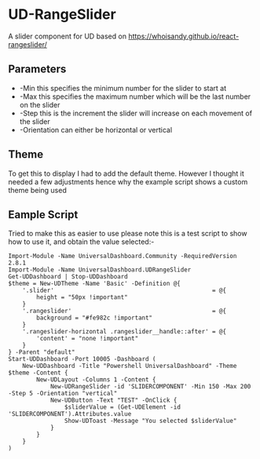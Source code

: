 # UD-RangeSlider
A slider component for UD based on https://whoisandy.github.io/react-rangeslider/

## Parameters
* -Min this specifies the minimum number for the slider to start at
* -Max this specifies the maximum number which will be the last number on the slider
* -Step this is the increment the slider will increase on each movement of the slider
* -Orientation can either be horizontal or vertical

## Theme
 To get this to display I had to add the default theme.  However I thought it needed a few adjustments hence why the example
 script shows a custom theme being used

## Eample Script
Tried to make this as easier to use please note this is a test script to show how to use it, and obtain the value selected:-
```
Import-Module -Name UniversalDashboard.Community -RequiredVersion 2.8.1
Import-Module -Name UniversalDashboard.UDRangeSlider
Get-UDDashboard | Stop-UDDashboard
$theme = New-UDTheme -Name 'Basic' -Definition @{
    '.slider'                                             = @{
        height = "50px !important"
    }
    '.rangeslider'                                        = @{
        background = "#fe982c !important"
    }
    '.rangeslider-horizontal .rangeslider__handle::after' = @{
        'content' = "none !important"
    }
} -Parent "default"
Start-UDDashboard -Port 10005 -Dashboard (
    New-UDDashboard -Title "Powershell UniversalDashboard" -Theme $theme -Content {
        New-UDLayout -Columns 1 -Content {
            New-UDRangeSlider -id 'SLIDERCOMPONENT' -Min 150 -Max 200 -Step 5 -Orientation "vertical"
            New-UDButton -Text "TEST" -OnClick {
                $sliderValue = (Get-UDElement -id 'SLIDERCOMPONENT').Attributes.value
                Show-UDToast -Message "You selected $sliderValue"
            }
        }
    }
)

```
